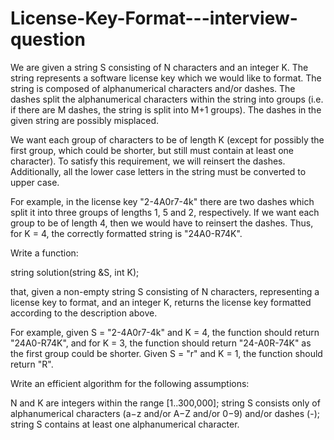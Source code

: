 # License-Key-Format---interview-question

We are given a string S consisting of N characters and an integer K. The string represents a software license key which we would like to format. The string is composed of alphanumerical characters and/or dashes. The dashes split the alphanumerical characters within the string into groups (i.e. if there are M dashes, the string is split into M+1 groups). The dashes in the given string are possibly misplaced.

We want each group of characters to be of length K (except for possibly the first group, which could be shorter, but still must contain at least one character). To satisfy this requirement, we will reinsert the dashes. Additionally, all the lower case letters in the string must be converted to upper case.

For example, in the license key "2-4A0r7-4k" there are two dashes which split it into three groups of lengths 1, 5 and 2, respectively. If we want each group to be of length 4, then we would have to reinsert the dashes. Thus, for K = 4, the correctly formatted string is "24A0-R74K".

Write a function:

string solution(string &S, int K);

that, given a non-empty string S consisting of N characters, representing a license key to format, and an integer K, returns the license key formatted according to the description above.

For example, given S = "2-4A0r7-4k" and K = 4, the function should return "24A0-R74K", and for K = 3, the function should return "24-A0R-74K" as the first group could be shorter. Given S = "r" and K = 1, the function should return "R".

Write an efficient algorithm for the following assumptions:

N and K are integers within the range [1..300,000];
string S consists only of alphanumerical characters (a−z and/or A−Z and/or 0−9) and/or dashes (-);
string S contains at least one alphanumerical character.
